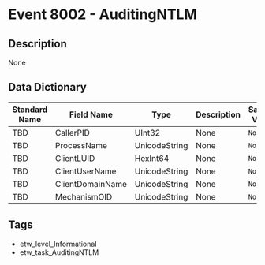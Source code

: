# Event 8002 - AuditingNTLM

## Description
None

## Data Dictionary
|Standard Name|Field Name|Type|Description|Sample Value|
|---|---|---|---|---|
|TBD|CallerPID|UInt32|None|`None`|
|TBD|ProcessName|UnicodeString|None|`None`|
|TBD|ClientLUID|HexInt64|None|`None`|
|TBD|ClientUserName|UnicodeString|None|`None`|
|TBD|ClientDomainName|UnicodeString|None|`None`|
|TBD|MechanismOID|UnicodeString|None|`None`|

## Tags
* etw_level_Informational
* etw_task_AuditingNTLM